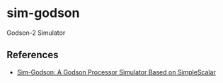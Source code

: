 # sim-godson
Godson-2 Simulator

## References
- [Sim-Godson: A Godson Processor Simulator Based on SimpleScalar](http://ftp.loongnix.org/doc/09papers/Simulator/Godson-Simulator/SimGodson_processor_simulator_based_on_SimpleScalar-CJC(Chinese%20Journal%20of%20Computer)-2007.pdf)
